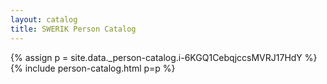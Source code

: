 ```yaml
---
layout: catalog
title: SWERIK Person Catalog
---
```

{% assign p = site.data._person-catalog.i-6KGQ1CebqjccsMVRJ17HdY %}
{% include person-catalog.html p=p %}

